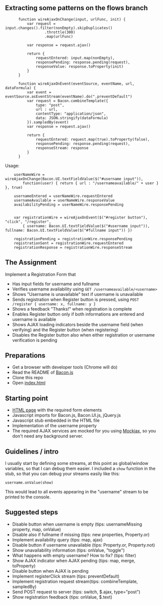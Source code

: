 ## Extracting some patterns on the flows branch

          function wireAjaxOnChange(input, urlFunc, init) {
              var request = input.changes().filter(nonEmpty).skipDuplicates()
                      .throttle(300)
                      .map(urlFunc)

              var response = request.ajax()

              return {
                  requestEntered: input.map(nonEmpty),
                  responsePending: response.pending(request),
                  responseValue: response.toProperty(init)
              }
          }

          function wireAjaxOnEvent(eventSource, eventName, url, dataFormula) {
              var event = eventSource.asEventStream(eventName).do(".preventDefault")
              var request = Bacon.combineTemplate({
                  type: "post",
                  url : url,
                  contentType: "application/json",
                  data: JSON.stringify(dataFormula)
              }).sampledBy(event)
              var response = request.ajax()

              return {
                  requestEntered: request.map(true).toProperty(false),
                  responsePending: response.pending(request),
                  responseStream: response
              }
          }
Usage:

        userNameWire = wireAjaxOnChange(Bacon.UI.textFieldValue($("#username input")),
            function(user) { return { url : "/usernameavailable/" + user } }, true)

        usernameEntered = userNameWire.requestEntered
        usernameAvailable = userNameWire.responseValue
        availabilityPending = userNameWire.responsePending


        var registrationWire = wireAjaxOnEvent($("#register button"), "click", "/register",
            { username: Bacon.UI.textFieldValue($("#username input")), fullname: Bacon.UI.textFieldValue($("#fullname input")) })

        registrationPending = registrationWire.responsePending
        registrationSent = registrationWire.requestEntered
        registrationResponse = registrationWire.responseStream


## The Assignment

Implement a Registration Form that

* Has input fields for username and fullname
* Verifies username availability using `GET /usernameavailable/<username>`
* Shows "Username is unavailable" text if username is unavailable
* Sends registration when Register button is pressed, using `POST
  /register { username: x, fullname: y }`
* Shows a feedback "Thanks!" when registration is complete
* Enables Register button only if both informations are entered and
  username is available
* Shows AJAX loading indicators beside the username field (when
  verifying) and the Register button (when registering)
* Disables the Register button also when either registration or username
  verification is pending

## Preparations

* Get a browser with developer tools (Chrome will do)
* Read the README of [Bacon.js](https://github.com/raimohanska/bacon.js)
* Clone this repo
* Open [index.html](index.html)

## Starting point

* [HTML page](index.html) with the required form elements
* Javascript imports for Bacon.js, Bacon.UI.js, jQuery.js
* Javascript stub embedded in the HTML file
* Implementation of the username property
* The required AJAX services are mocked for you using [Mockjax](https://github.com/appendto/jquery-mockjax), so you don't need any background server.

## Guidelines / intro

I usually start by defining some streams, at this point as global/window
variables, so that I can debug them easier. I included a `show` function
in the stub, so that you can debug your streams easily like this:

    username.onValue(show)

This would lead to all events appearing in the "username" stream to be
printed to the console.

## Suggested steps

* Disable button when username is empty (tips: usernameMissing property,
  map, onValue)
* Disable also if fullname if missing (tips: new properties,
  Property.or)
* Implement availability query (tips: map, ajax)
* Disable button if username unavailable (tips: Property.or,
  Property.not)
* Show unavailability information (tips: onValue, "toggle")
* What happens with empty username? How to fix? (tips: filter)
* Show AJAX indicator when AJAX pending (tips: map, merge, toProperty)
* Disable button when AJAX is pending
* Implement registerClick stream (tips: preventDefault)
* Implement registration request stream(tips: combineTemplate, sampledBy)
* Send POST request to server (tips: switch, $.ajax, type="post")
* Show registration feedback (tips: onValue, $.text)
